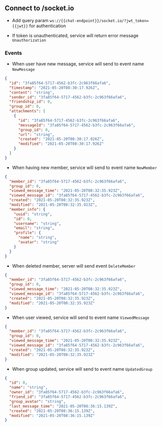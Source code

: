 ## Connect to /socket.io

- Add query param `ws://{{chat-endpoint}}/socket.io/?jwt_token={{jwt}}` for authentication

- If token is unauthenticated, service will return error message `Unauthorization`

### Events

- When user have new message, service will send to event name `NewMessage`

```json
{
  "id": "3fa85f64-5717-4562-b3fc-2c963f66afa6",
  "timestamp": "2021-05-20T08:30:17.926Z",
  "content": "string",
  "sender_id": "3fa85f64-5717-4562-b3fc-2c963f66afa6",
  "friendship_id": 0,
  "group_id": 0,
  "attachments": [
    {
      "id": "3fa85f64-5717-4562-b3fc-2c963f66afa6",
      "messageId": "3fa85f64-5717-4562-b3fc-2c963f66afa6",
      "group_id": 0,
      "url": "string",
      "created": "2021-05-20T08:30:17.926Z",
      "modified": "2021-05-20T08:30:17.926Z"
    }
  ]
}
```

- When having new member, service will send to event name `NewMember`

```json
{
  "member_id": "3fa85f64-5717-4562-b3fc-2c963f66afa6",
  "group_id": 0,
  "viewed_message_time": "2021-05-20T08:32:35.923Z",
  "viewed_message_id": "3fa85f64-5717-4562-b3fc-2c963f66afa6",
  "created": "2021-05-20T08:32:35.923Z",
  "modified": "2021-05-20T08:32:35.923Z",
  "member_info": {
    "uuid": "string",
    "id": 0,
    "username": "string",
    "email": "string",
    "profile": {
      "name": "string",
      "avatar": "string"
    }
  }
}
```

- When deleted member, server will send event `DeleteMember`

```json
{
  "member_id": "3fa85f64-5717-4562-b3fc-2c963f66afa6",
  "group_id": 0,
  "viewed_message_time": "2021-05-20T08:32:35.923Z",
  "viewed_message_id": "3fa85f64-5717-4562-b3fc-2c963f66afa6",
  "created": "2021-05-20T08:32:35.923Z",
  "modified": "2021-05-20T08:32:35.923Z"
}
```

- When user viewed, service will send to event name `ViewedMessage`

```json
{
  "member_id": "3fa85f64-5717-4562-b3fc-2c963f66afa6",
  "group_id": 0,
  "viewed_message_time": "2021-05-20T08:32:35.923Z",
  "viewed_message_id": "3fa85f64-5717-4562-b3fc-2c963f66afa6",
  "created": "2021-05-20T08:32:35.923Z",
  "modified": "2021-05-20T08:32:35.923Z"
}
```

- When group updated, service will send to event name `UpdatedGroup`

```json
{
  "id": 0,
  "name": "string",
  "owner_id": "3fa85f64-5717-4562-b3fc-2c963f66afa6",
  "friend_id": "3fa85f64-5717-4562-b3fc-2c963f66afa6",
  "group_avatar": "string",
  "last_message_time": "2021-05-20T08:36:15.139Z",
  "created": "2021-05-20T08:36:15.139Z",
  "modified": "2021-05-20T08:36:15.139Z"
}
```